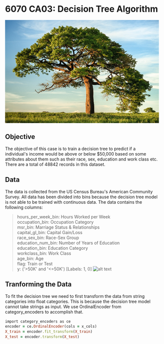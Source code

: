 # 6070 CA03: Decision Tree Algorithm
![alt text](image/tree.jpg)

## Objective
The objective of this case is to train a decision tree to predict if a individual's income would be above or below $50,000 based on some attributes about them such as their race, sex, education and work class etc. There are a total of 48842 records in this dataset.

## Data
The data is collected from the US Census Bureau's American Community Survey. All data has been divided into bins because the decision tree model is not able to be trained with continuous data. 
The data contains the following columns:
>hours_per_week_bin: Hours Worked per Week  <br>
>occupation_bin: Occupation Category <br>
>msr_bin:	Marriage Status & Relationships      <br>
>capital_gl_bin:  Capital Gain/Loss	      <br>
>race_sex_bin: Race-Sex Group	      <br>
>education_num_bin: Number of Years of Education	      <br>
>education_bin: Education Category  	      <br>
>workclass_bin: Work Class	      <br>
>age_bin: Age	      <br>
>flag: Train or Test	      <br>
>y: ('>50K' and '<=50K') [Labels: 1, 0]
![alt text](image/data.jpg)

## Tranforming the Data
To fit the decision tree we need to first transform the data from string categories into float categories. This is because the decision tree model cannot take strings as input. We use OrdinalEncoder from category_encoders to accomplish that. 
```ruby
import category_encoders as ce
encoder = ce.OrdinalEncoder(cols = x_cols)
X_train = encoder.fit_transform(X_train)
X_test = encoder.transform(X_test)
```
